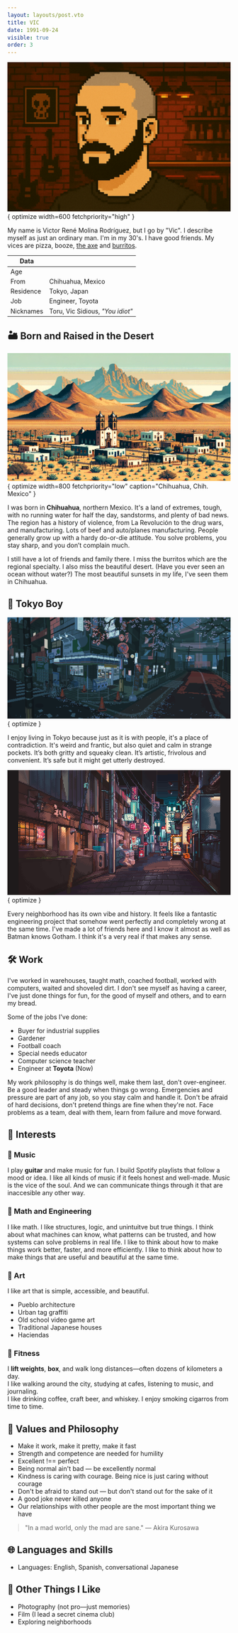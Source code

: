 ```yaml
---
layout: layouts/post.vto
title: VIC
date: 1991-09-24
visible: true
order: 3
---
```


<script inline src="/_esnext/vicsage.js"></script>
<script inline src="/_esnext/lazyvideos.js"></script>

![Victor Molina Rodriguez](/assets/images/vic-main.png){ optimize width=600 fetchpriority="high" }

My name is Victor René Molina Rodríguez, but I go by "Vic". I describe myself as just an ordinary man. I'm in my 30's. I have good friends. My vices are pizza, booze, [the axe](https://youtu.be/en7EKL1pX5w) and [burritos](https://youtu.be/YZRtE1I5w7k).

| Data      |                                  |
| --------- | -------------------------------- |
| Age       | <span id="vicsage"></span>       |
| From      | Chihuahua, Mexico                |
| Residence | Tokyo, Japan                     |
| Job       | Engineer, Toyota                 |
| Nicknames | Toru, Vic Sidious, _"You idiot"_ |

## 🏜️ Born and Raised in the Desert

![A mountain in a desert city.](/assets/images/chihuahua.webp){ optimize width=800 fetchpriority="low" caption="Chihuahua, Chih. Mexico" }

I was born in **Chihuahua**, northern Mexico. It's a land of extremes, tough, with no running water for half the day, sandstorms, and plenty of bad news. The region has a history of violence, from La Revolución to the drug wars, and manufacturing. Lots of beef and auto/planes manufacturing. People generally grow up with a hardy do-or-die attitude. You solve problems, you stay sharp, and you don’t complain much.

I still have a lot of friends and family there. I miss the burritos which are the regional specialty. I also miss the beautiful desert. (Have you ever seen an ocean without water?) The most beautiful sunsets in my life, I've seen them in Chihuahua.

## 🗼 Tokyo Boy

  ![A street with a cherry blossom tree and a convenience store in Tokyo.](/assets/images/cherry-blossoms-at-nite.gif){ optimize }

I enjoy living in Tokyo because just as it is with people, it's a place of contradiction. It's weird and frantic, but also quiet and calm in strange pockets. It’s both gritty and squeaky clean. It’s artistic, frivolous and convenient. It’s safe but it might get utterly destroyed.

![A street with a cherry blossom tree and a convenience store in Tokyo.](/assets/images/apa-hotel-blues.gif){ optimize }

Every neighborhood has its own vibe and history. It feels like a fantastic engineering project that somehow went perfectly and completely wrong at the same time. I've made a lot of friends here and I know it almost as well as Batman knows Gotham. I think it's a very real if that makes any sense.

## 🛠 Work

I've worked in warehouses, taught math, coached football, worked with computers, waited and shoveled dirt. I don't see myself as having a career, I've just done things for fun, for the good of myself and others, and to earn my bread.

Some of the jobs I've done:

- Buyer for industrial supplies
- Gardener
- Football coach
- Special needs educator
- Computer science teacher
- Engineer at **Toyota** (Now)

My work philosophy is do things well, make them last, don't over-engineer. Be a good leader and steady when things go wrong. Emergencies and pressure are part of any job, so you stay calm and handle it. Don't be afraid of hard decisions, don't pretend things are fine when they're not. Face problems as a team, deal with them, learn from failure and move forward.

## 🧠 Interests

### 🎵 Music

I play **guitar** and make music for fun. I build Spotify playlists that follow a mood or idea. I like all kinds of music if it feels honest and well-made. Music is the vice of the soul. And we can communicate things through it that are inaccesible any other way.

### 📐 Math and Engineering

I like math. I like structures, logic, and unintuitve but true things. I think about what machines can know, what patterns can be trusted, and how systems can solve problems in real life. I like to think about how to make things work better, faster, and more efficiently. I like to think about how to make things that are useful and beautiful at the same time.

### 🎨 Art

I like art that is simple, accessible, and beautiful.

- Pueblo architecture
- Urban tag graffiti
- Old school video game art
- Traditional Japanese houses
- Haciendas

### 💪 Fitness

I **lift weights**, **box**, and walk long distances—often dozens of kilometers a day.  
I like walking around the city, studying at cafes, listening to music, and journaling.  
I like drinking coffee, craft beer, and whiskey. I enjoy smoking cigarros from time to time.

## 🧭 Values and Philosophy

- Make it work, make it pretty, make it fast
- Strength and competence are needed for humility
- Excellent !== perfect
- Being normal ain't bad — be excellently normal
- Kindness is caring with courage. Being nice is just caring without courage
- Don't be afraid to stand out — but don't stand out for the sake of it
- A good joke never killed anyone
- Our relationships with other people are the most important thing we have

> "In a mad world, only the mad are sane." — Akira Kurosawa

## 🌐 Languages and Skills

- Languages: English, Spanish, conversational Japanese

## 🎲 Other Things I Like

- Photography (not pro—just memories)
- Film (I lead a secret cinema club)
- Exploring neighborhoods
